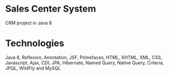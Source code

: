 # Sales Center System
CRM project in Java 8

  # Technologies
  Java 8, Reflexion, Annotation, JSF, Primefaces, HTML, XHTML, XML, CSS, Javascript, Ajax, CDI, JPA, Hibernate, Named Query, Native Query, Criteria, JPQL, WildFly and MySQL
